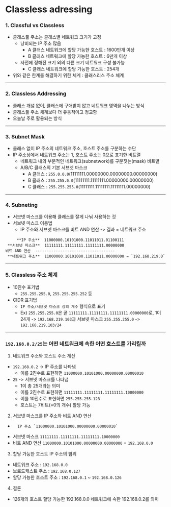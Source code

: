 # Classless adressing
### 1. Classful vs Classless
- 클래스풀 주소는 클래스별 네트워크 크기가 고정
  - 낭비되는 IP 주소 많음
    - A 클래스 네트워크에 할당 가능한 호스트 : 1600만개 이상
    - B 클래스 네트워크에 할당 가능한 호스트 : 6만개 이상
  - 사전에 정해진 크기 외의 다른 크기 네트워크 구성 불가능
    - C 클래스 네트워크에 할당 가능한 호스트 : 254개
- 위와 같은 한계를 해결하기 위한 체계 : 클래스리스 주소 체계
---
### 2. Classless Addressing
- 클래스 개념 없이, 클래스에 구애받지 않고 네트워크 영역을 나누는 방식
- 클래스풀 주소 체계보다 더 유동적이고 정교함
- 오늘날 주로 활용되는 방식
---
### 3. Subnet Mask
- 클래스 없이 IP 주소의 네트워크 주소, 호스트 주소를 구분하는 수단
- IP 주소상에서 네트워크 주소는 1, 호스트 주소는 0으로 표기한 비트열
  - 네트워크 내의 부분적인 네트워크(subnetwork)를 구분짓는(mask) 비트열
  - A/B/C 클래스의 기본 서브넷 마스크
    - A 클래스 : `255.0.0.0`(11111111.00000000.00000000.00000000)
    - B 클래스 : `255.255.0.0`(11111111.11111111.00000000.00000000)
    - C 클래스 : `255.255.255.0`(11111111.11111111.11111111.00000000)
---
### 4. Subneting
- 서브넷 마스크를 이용해 클래스를 잘게 나눠 사용하는 것
- 서브넷 마스크 이용법
  - IP 주소와 서브넷 마스크를 비트 AND 연산 -> 결과 = 네트워크 주소
```
     **IP 주소**  11000000.10101000.11011011.01100111
 **서브넷 마스크**  11111111.11111111.11111111.00000000
비트 AND 연산  -----------------------------------
 **네트워크 주소**  11000000.10101000.11011011.00000000 = `192.168.219.0`
```
---
### 5. Classless 주소 체계
- 10진수 표기법
  - `255.255.255.0`, `255.255.255.252` 등
- CIDR 표기법
  - `IP 주소/서브넷 마스크 상의 개수` 형식으로 표기
  - Ex) `255.255.255.0`은 곧 `11111111.11111111.11111111.00000000`로, 1이 24개
        -> `192.168.219.103`과 서브넷 마스크 `255.255.255.0` -> `192.168.219.103/24`
---
### `192.168.0.2/25`는 어떤 네트워크에 속한 어떤 호스트를 가리킬까
1. 네트워크 주소와 호스트 주소 계산
- `192.168.0.2` -> IP 주소를 나타냄
  - 이를 2진수로 표현하면 `11000000.10101000.00000000.00000010`
- `25` -> 서브넷 마스크를 나타냄
  - 1이 총 25개라는 의미
  - 이를 2진수로 표현하면 `11111111.11111111.11111111.10000000`
  - 이를 10진수로 표현하면 `255.255.255.128`
  - 호스트는 7비트(=0의 개수) 할당 가능
2. 서브넷 마스크를 IP 주소와 비트 AND 연산
-       IP 주소 `11000000.10101000.00000000.00000010`
-   서브넷 마스크 `11111111.11111111.11111111.10000000`
-  비트 AND 연산 `11000000.10101000.00000000.00000000` = `192.168.0.0`
3. 할당 가능한 호스트 IP 주소의 범위
- 네트워크 주소 : `192.168.0.0`
- 브로드캐스트 주소 : `192.168.0.127`
- 할당 가능한 호스트 주소 : `192.168.0.1` ~ `192.168.0.126`
4. 결론
- 126개의 호스트 할당 가능한 192.168.0.0 네트워크에 속한 192.168.0.2를 의미
